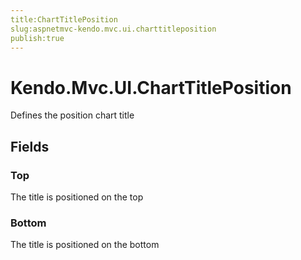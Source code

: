 ```yaml
---
title:ChartTitlePosition
slug:aspnetmvc-kendo.mvc.ui.charttitleposition
publish:true
---
```


# Kendo.Mvc.UI.ChartTitlePosition

Defines the position chart title

## Fields

### Top
The title is positioned on the top

### Bottom
The title is positioned on the bottom